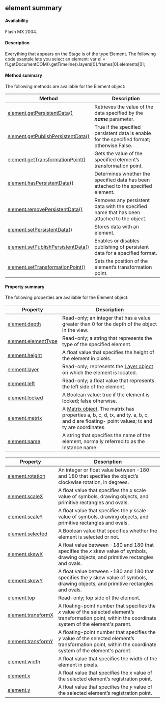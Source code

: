 ## element summary

#### Availability

Flash MX 2004.

#### Description

Everything that appears on the Stage is of the type Element. The following code example lets you select an element:
var el = fl.getDocumentDOM().getTimeline().layers\[0\].frames\[0\].elements\[0\];

#### Method summary

The following methods are available for the Element object:

| **Method**                                          | **Description**                                                                            |
|-----------------------------------------------------|--------------------------------------------------------------------------------------------|
| [element.getPersistentData()](#!AdobeDocs/developers-animatesdk-docs/test/Element_object/element2.md)        | Retrieves the value of the data specified by the ***name*** parameter.                     |
| [element.getPublishPersistentData()](#!AdobeDocs/developers-animatesdk-docs/test/Element_object/element3.md) | True if the specified persistent data is enable for the specified format; otherwise False. |
| [element.getTransformationPoint()](#!AdobeDocs/developers-animatesdk-docs/test/Element_object/element4.md)   | Gets the value of the specified element’s transformation point.                            |
| [element.hasPersistentData()](#!AdobeDocs/developers-animatesdk-docs/test/Element_object/element5.md)        | Determines whether the specified data has been attached to the specified element.          |
| [element.removePersistentData()](#!AdobeDocs/developers-animatesdk-docs/test/Element_object/elemen12.md)     | Removes any persistent data with the specified name that has been attached to the object.  |
| [element.setPersistentData()](#!AdobeDocs/developers-animatesdk-docs/test/Element_object/elemen17.md)        | Stores data with an element.                                                               |
| [element.setPublishPersistentData()](#!AdobeDocs/developers-animatesdk-docs/test/Element_object/elemen18.md) | Enables or disables publishing of persistent data for a specified format.                  |
| [element.setTransformationPoint()](#!AdobeDocs/developers-animatesdk-docs/test/Element_object/elemen19.md)   | Sets the position of the element’s transformation point.                                   |

#### Property summary

The following properties are available for the Element object:

| **Property**                         | **Description**                                                                                                                                           |
|--------------------------------------|-----------------------------------------------------------------------------------------------------------------------------------------------------------|
| [element.depth](#!AdobeDocs/developers-animatesdk-docs/test/Element_object/element.md)      | Read-only; an integer that has a value greater than 0 for the depth of the object in the view.                                                            |
| [element.elementType](#!AdobeDocs/developers-animatesdk-docs/test/Element_object/element1.md) | Read-only; a string that represents the type of the specified element.                                                                                    |
| [element.height](#!AdobeDocs/developers-animatesdk-docs/test/Element_object/element6.md)      | A float value that specifies the height of the element in pixels.                                                                                         |
| [element.layer](#!AdobeDocs/developers-animatesdk-docs/test/Element_object/element7.md)       | Read-only; represents the [Layer object](#!AdobeDocs/developers-animatesdk-docs/test/Layer_object/layer_summary.md) on which the element is located.                                                                  |
| [element.left](#!AdobeDocs/developers-animatesdk-docs/test/Element_object/element8.md)        | Read-only; a float value that represents the left side of the element.                                                                                    |
| [element.locked](#!AdobeDocs/developers-animatesdk-docs/test/Element_object/element9.md)      | A Boolean value: true if the element is locked; false otherwise.                                                                                          |
| [element.matrix](#!AdobeDocs/developers-animatesdk-docs/test/Element_object/elemen10.md)      | A [Matrix object](#!AdobeDocs/developers-animatesdk-docs/test/Matrix_object/matrix_summary.md). The matrix has properties a, b, c, d, tx, and ty. a, b, c, and d are floating- point values; tx and ty are coordinates. |
| [element.name](#!AdobeDocs/developers-animatesdk-docs/test/Element_object/elemen11.md)        | A string that specifies the name of the element, normally referred to as the Instance name.                                                               |

| **Property**                        | **Description**                                                                                                                                            |
|-------------------------------------|------------------------------------------------------------------------------------------------------------------------------------------------------------|
| [element.rotation](#!AdobeDocs/developers-animatesdk-docs/test/Element_object/elemen13.md)   | An integer or float value between -180 and 180 that specifies the object’s clockwise rotation, in degrees.                                                 |
| [element.scaleX](#!AdobeDocs/developers-animatesdk-docs/test/Element_object/elemen14.md)     | A float value that specifies the *x* scale value of symbols, drawing objects, and primitive rectangles and ovals.                                          |
| [element.scaleY](#!AdobeDocs/developers-animatesdk-docs/test/Element_object/elemen15.md)     | A float value that specifies the *y* scale value of symbols, drawing objects, and primitive rectangles and ovals.                                          |
| [element.selected](#!AdobeDocs/developers-animatesdk-docs/test/Element_object/elemen16.md)   | A Boolean value that specifies whether the element is selected or not.                                                                                     |
| [element.skewX](#!AdobeDocs/developers-animatesdk-docs/test/Element_object/elemen20.md)      | A float value between -180 and 180 that specifies the *x* skew value of symbols, drawing objects, and primitive rectangles and ovals.                      |
| [element.skewY](#!AdobeDocs/developers-animatesdk-docs/test/Element_object/elemen21.md)      | A float value between -180 and 180 that specifies the *y* skew value of symbols, drawing objects, and primitive rectangles and ovals.                      |
| [element.top](#!AdobeDocs/developers-animatesdk-docs/test/Element_object/elemen22.md)        | Read-only; top side of the element.                                                                                                                        |
| [element.transformX](#!AdobeDocs/developers-animatesdk-docs/test/Element_object/elemen23.md) | A floating-point number that specifies the *x* value of the selected element’s transformation point, within the coordinate system of the element's parent. |
| [element.transformY](#!AdobeDocs/developers-animatesdk-docs/test/Element_object/elemen24.md) | A floating-point number that specifies the *y* value of the selected element’s transformation point, within the coordinate system of the element's parent. |
| [element.width](#!AdobeDocs/developers-animatesdk-docs/test/Element_object/elemen25.md)      | A float value that specifies the width of the element in pixels.                                                                                           |
| [element.x](#!AdobeDocs/developers-animatesdk-docs/test/Element_object/elemen26.md)          | A float value that specifies the *x* value of the selected element’s registration point.                                                                   |
| [element.y](#!AdobeDocs/developers-animatesdk-docs/test/Element_object/elemen27.md)          | A float value that specifies the *y* value of the selected element’s registration point.                                                                   |

<span id="element.depth" class="anchor"></span>

